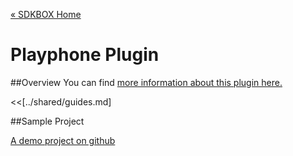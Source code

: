 [&#171; SDKBOX Home](http://sdkbox.com)

<h1>Playphone Plugin</h1>

##Overview
You can find [more information about this plugin here.](http://www.cocos2d-x.org/sdkbox/playphone)


<<[../shared/guides.md]


##Sample Project

[A demo project on github](https://github.com/sdkbox/sdkbox-playphone-sample)
